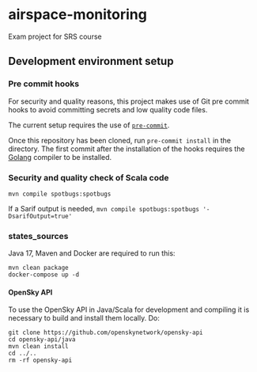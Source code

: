 # airspace-monitoring
Exam project for SRS course

## Development environment setup
### Pre commit hooks
For security and quality reasons, this project makes use of Git pre commit hooks to avoid committing secrets and low quality code files.

The current setup requires the use of [`pre-commit`](https://pre-commit.com/).

Once this repository has been cloned, run `pre-commit install` in the directory. The first commit after the installation of the hooks requires the [Golang](https://go.dev) compiler to be installed.

### Security and quality check of Scala code
```
mvn compile spotbugs:spotbugs
```
If a Sarif output is needed, `mvn compile spotbugs:spotbugs '-DsarifOutput=true'`

### states_sources
Java 17, Maven and Docker are required to run this:
```
mvn clean package
docker-compose up -d
```
#### OpenSky API
To use the OpenSky API in Java/Scala for development and compiling it is necessary to build and install them locally. Do:
```
git clone https://github.com/openskynetwork/opensky-api
cd opensky-api/java
mvn clean install
cd ../..
rm -rf opensky-api
```
